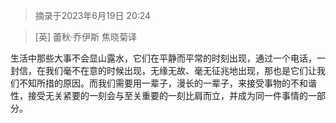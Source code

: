 > 摘录于2023年6月19日 20:24

> [英] 蕾秋·乔伊斯 焦晓菊译

生活中那些大事不会显山露水，它们在平静而平常的时刻出现，通过一个电话，一封信，在我们毫不在意的时候出现，无缘无故、毫无征兆地出现，那也是它们让我们不知所措的原因。而我们需要用一辈子，漫长的一辈子，来接受事物的不和谐性，接受无关紧要的一刻会与至关重要的一刻比肩而立，并成为同一件事情的一部分。